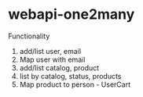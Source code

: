 # webapi-one2many
Functionality
1. add/list user, email
2. Map user with email
3. add/list catalog, product
4. list by catalog, status, products
5. Map product to person - UserCart
